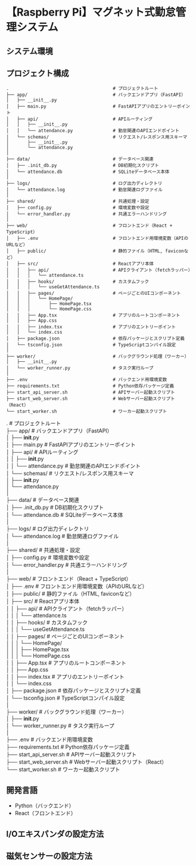 # 【Raspberry Pi】マグネット式勤怠管理システム

## システム環境

## プロジェクト構成
```
.                                       # プロジェクトルート
├── app/                                # バックエンドアプリ（FastAPI）
│   ├── __init__.py
│   ├── main.py                         # FastAPIアプリのエントリーポイント
│   ├── api/                            # APIルーティング
│   │   ├── __init__.py
│   │   └── attendance.py               # 勤怠関連のAPIエンドポイント
│   └── schemas/                        # リクエスト/レスポンス用スキーマ
│       ├── __init__.py
│       └── attendance.py
│
├── data/                               # データベース関連
│   ├── .init_db.py                     # DB初期化スクリプト
│   └── attendance.db                   # SQLiteデータベース本体
│
├── logs/                               # ログ出力ディレクトリ
│   └── attendance.log                  # 勤怠関連ログファイル
│
├── shared/                             # 共通処理・設定
│   ├── config.py                       # 環境変数や設定
│   └── error_handler.py                # 共通エラーハンドリング
│
├── web/                                # フロントエンド（React + TypeScript）
│   ├── .env                            # フロントエンド用環境変数（APIのURLなど）
│   ├── public/                         # 静的ファイル（HTML, faviconなど）
│   ├── src/                            # Reactアプリ本体
│   │   ├── api/                        # APIクライアント（fetchラッパー）
│   │   │   └── attendance.ts
│   │   ├── hooks/                      # カスタムフック
│   │   │   └── useGetAttendance.ts
│   │   ├── pages/                      # ページごとのUIコンポーネント
│   │   │   └── HomePage/
│   │   │       ├── HomePage.tsx
│   │   │       └── HomePage.css
│   │   ├── App.tsx                     # アプリのルートコンポーネント
│   │   ├── App.css
│   │   ├── index.tsx                   # アプリのエントリーポイント
│   │   └── index.css
│   ├── package.json                    # 依存パッケージとスクリプト定義
│   └── tsconfig.json                   # TypeScriptコンパイル設定
│
├── worker/                             # バックグラウンド処理（ワーカー）
│   ├── __init__.py
│   └── worker_runner.py                # タスク実行ループ
│
├── .env                                # バックエンド用環境変数
├── requirements.txt                    # Python依存パッケージ定義
├── start_api_server.sh                 # APIサーバー起動スクリプト
├── start_web_server.sh                 # Webサーバー起動スクリプト（React）
└── start_worker.sh                     # ワーカー起動スクリプト
```



.                                       # プロジェクトルート  
├── app/                                # バックエンドアプリ（FastAPI）  
│   ├── __init__.py  
│   ├── main.py                         # FastAPIアプリのエントリーポイント  
│   ├── api/                            # APIルーティング  
│   │   ├── __init__.py  
│   │   └── attendance.py               # 勤怠関連のAPIエンドポイント  
│   └── schemas/                        # リクエスト/レスポンス用スキーマ  
│       ├── __init__.py  
│       └── attendance.py  
│   
├── data/                               # データベース関連  
│   ├── .init_db.py                     # DB初期化スクリプト  
│   └── attendance.db                   # SQLiteデータベース本体  
│  
├── logs/                               # ログ出力ディレクトリ  
│   └── attendance.log                  # 勤怠関連ログファイル  
│   
├── shared/                             # 共通処理・設定  
│   ├── config.py                       # 環境変数や設定  
│   └── error_handler.py                # 共通エラーハンドリング  
│  
├── web/                                # フロントエンド（React + TypeScript）  
│   ├── .env                            # フロントエンド用環境変数（APIのURLなど）  
│   ├── public/                         # 静的ファイル（HTML, faviconなど）  
│   ├── src/                            # Reactアプリ本体  
│   │   ├── api/                        # APIクライアント（fetchラッパー）  
│   │   │   └── attendance.ts  
│   │   ├── hooks/                      # カスタムフック  
│   │   │   └── useGetAttendance.ts  
│   │   ├── pages/                      # ページごとのUIコンポーネント  
│   │   │   └── HomePage/  
│   │   │       ├── HomePage.tsx  
│   │   │       └── HomePage.css  
│   │   ├── App.tsx                     # アプリのルートコンポーネント  
│   │   ├── App.css  
│   │   ├── index.tsx                   # アプリのエントリーポイント  
│   │   └── index.css  
│   ├── package.json                    # 依存パッケージとスクリプト定義  
│   └── tsconfig.json                   # TypeScriptコンパイル設定  
│  
├── worker/                             # バックグラウンド処理（ワーカー）  
│   ├── __init__.py  
│   └── worker_runner.py                # タスク実行ループ  
│  
├── .env                                # バックエンド用環境変数  
├── requirements.txt                    # Python依存パッケージ定義  
├── start_api_server.sh                 # APIサーバー起動スクリプト  
├── start_web_server.sh                 # Webサーバー起動スクリプト（React）  
└── start_worker.sh                     # ワーカー起動スクリプト  

## 開発言語
+ Python（バックエンド）
+ React（フロントエンド）

## I/Oエキスパンダの設定方法

## 磁気センサーの設定方法
